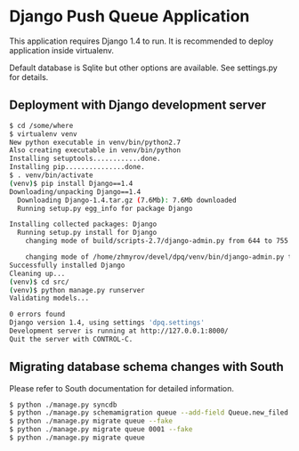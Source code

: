 # Django Push Queue Application

This application requires Django 1.4 to run.
It is recommended to deploy application inside virtualenv.

Default database is Sqlite but other options are available.
See settings.py for details.

## Deployment with Django development server
```bash
$ cd /some/where
$ virtualenv venv
New python executable in venv/bin/python2.7
Also creating executable in venv/bin/python
Installing setuptools............done.
Installing pip...............done.
$ . venv/bin/activate
(venv)$ pip install Django==1.4
Downloading/unpacking Django==1.4
  Downloading Django-1.4.tar.gz (7.6Mb): 7.6Mb downloaded
  Running setup.py egg_info for package Django

Installing collected packages: Django
  Running setup.py install for Django
    changing mode of build/scripts-2.7/django-admin.py from 644 to 755

    changing mode of /home/zhmyrov/devel/dpq/venv/bin/django-admin.py to 755
Successfully installed Django
Cleaning up...
(venv)$ cd src/
(venv)$ python manage.py runserver
Validating models...

0 errors found
Django version 1.4, using settings 'dpq.settings'
Development server is running at http://127.0.0.1:8000/
Quit the server with CONTROL-C.
```

## Migrating database schema changes with South

Please refer to South documentation for detailed information.

```bash
$ python ./manage.py syncdb
$ python ./manage.py schemamigration queue --add-field Queue.new_filed
$ python ./manage.py migrate queue --fake
$ python ./manage.py migrate queue 0001 --fake
$ python ./manage.py migrate queue
```